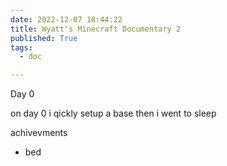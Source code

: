 ```yaml
---
date: 2022-12-07 18:44:22
title: Wyatt's Minecraft Documentary 2
published: True
tags:
  - doc

---
```


Day 0

  on day 0 i qickly setup a base then i went to sleep


achivevments
* bed



